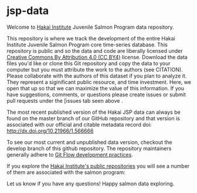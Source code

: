 # jsp-data

Welcome to [Hakai Institute](www.hakai.org) Juvenile Salmon Program data repository.

This repository is where we track the development of the entire Hakai Institute Juvenile Salmon Program core time-series database. This repository is public and so the data and code are liberally licensed under [Creative Commons By Attribution 4.0 (CC BY4)](https://creativecommons.org/licenses/by/4.0/) license. Download the data files you'd like or clone this Git repository and copy the data to your computer but you must attribute the work to the authors (see CITATION). Please collaborate with the authors of this dataset if you plan to analyze it. They represent a siginificant public resource, and time investment. Here, we open that up so that we can maximize the value of this information. If you have suggestions, comments, or questions please create issues or submit pull requests under the [issues tab seen above . 

The most recent published version of the Hakai JSP data can always be found on the master branch of our GitHub repository and that version is associated with our official and citable metadata record doi: http://dx.doi.org/10.21966/1.566666

To see our most current and unpublished data version, checkout the develop branch of this github repository. The repository maintainers generally adhere to [Git Flow development practices](https://www.atlassian.com/git/tutorials/comparing-workflows/gitflow-workflow).

If you explore the [Hakai Institute's public repositories](https://github.com/HakaiInstitute) you will see a number of them are associated with the salmon program:

Let us know if you have any questions!
Happy salmon data exploring.

